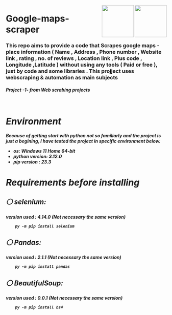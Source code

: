 

<p><img align="right" src="https://upload.wikimedia.org/wikipedia/commons/d/d5/Selenium_Logo.png" width="100" /></a></p>
<p><img align="right" src="https://static.vecteezy.com/system/resources/previews/012/697/295/non_2x/3d-python-programming-language-logo-free-png.png" width="100" /></a></p>
<div align=left>
<h1>
 Google-maps-scraper
</h1>
  <h3>
    This repo aims to provide a code that Scrapes google maps - place information ( Name , Address , Phone number , Website link , rating , no. of reviews , Location link , Plus code , Longitude ,Latitude ) without using any tools ( Paid or free ), just by code and some libraries .
    This projject uses webscraping & automation as main subjects
  </h3>
 <h5>
   Project -1- from Web scrabing projects
<div>
<br>
<br>
 
# Environment  
Because of getting start with python not so familiarly and the project is just a begining, I have tested the project in specific environment below. 
* os: Windows 11 Home 64-bit
* python version: 3.12.0
* pip version : 23.3

# Requirements before installing

## ⚪️ selenium:
   version used :  4.14.0  (Not necessary the same version)
  
        py -m pip install selenium
  
## ⚪️ Pandas:
   version used :  2.1.1  (Not necessary the same version)
  
        py -m pip install pandas

## ⚪️ BeautifulSoup:
   version used :  0.0.1  (Not necessary the same version)
  
        py -m pip install bs4
